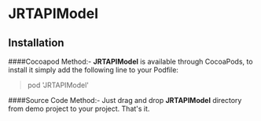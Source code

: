 # JRTAPIModel

Installation
-------------

####Cocoapod Method:-
**JRTAPIModel** is available through CocoaPods, to install it simply add the following line to your Podfile:

>pod 'JRTAPIModel'

####Source Code Method:-
Just drag and drop **JRTAPIModel** directory from demo project to your project. That's it.

